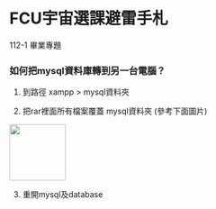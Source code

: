 # FCU宇宙選課避雷手札
112-1 畢業專題 

<p></p>

### 如何把mysql資料庫轉到另一台電腦？

1. 到路徑 xampp > mysql資料夾

2. 把rar裡面所有檔案覆蓋 mysql資料夾 (參考下面圖片)

<img src="[https://your-image-url.type](https://github.com/MargotCheung/FYP112-1/assets/61350380/68057728-f03f-4e47-80d1-44cd9b10c008)https://github.com/MargotCheung/FYP112-1/assets/61350380/68057728-f03f-4e47-80d1-44cd9b10c008" width="100">

3. 重開mysql及database

